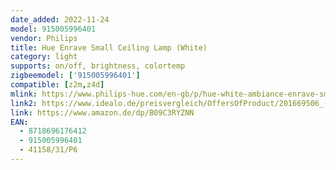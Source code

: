 ```yaml
---
date_added: 2022-11-24
model: 915005996401
vendor: Philips
title: Hue Enrave Small Ceiling Lamp (White)
category: light
supports: on/off, brightness, colortemp
zigbeemodel: ['915005996401']
compatible: [z2m,z4d]
mlink: https://www.philips-hue.com/en-gb/p/hue-white-ambiance-enrave-small-ceiling-lamp/4115831P6
link2: https://www.idealo.de/preisvergleich/OffersOfProduct/201669506_-hue-white-ambiance-enrave-ceiling-s-weiss-915005996401-philips.html
link: https://www.amazon.de/dp/B09C3RYZNN
EAN: 
  - 8718696176412
  - 915005996401
  - 41158/31/P6
---
```


